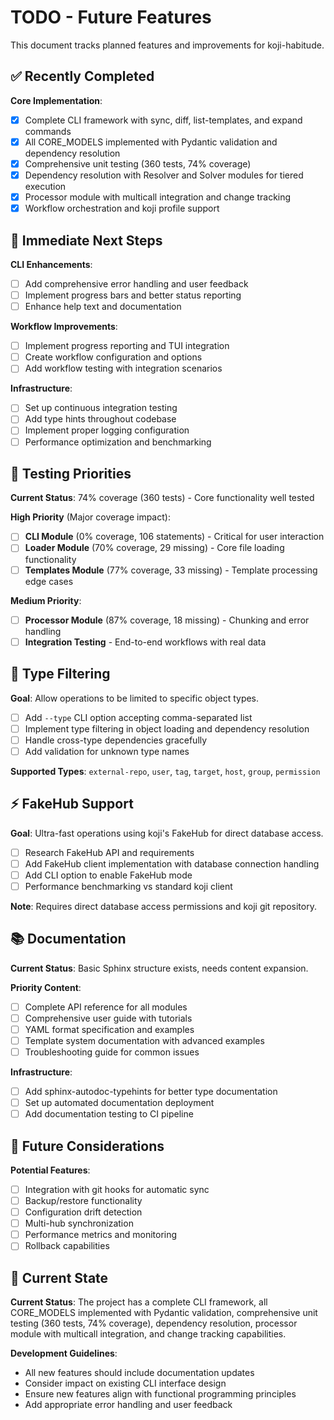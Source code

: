 # TODO - Future Features

This document tracks planned features and improvements for koji-habitude.

## ✅ Recently Completed

**Core Implementation**:
- [x] Complete CLI framework with sync, diff, list-templates, and expand commands
- [x] All CORE_MODELS implemented with Pydantic validation and dependency resolution
- [x] Comprehensive unit testing (360 tests, 74% coverage)
- [x] Dependency resolution with Resolver and Solver modules for tiered execution
- [x] Processor module with multicall integration and change tracking
- [x] Workflow orchestration and koji profile support

## 🚀 Immediate Next Steps

**CLI Enhancements**:
- [ ] Add comprehensive error handling and user feedback
- [ ] Implement progress bars and better status reporting
- [ ] Enhance help text and documentation

**Workflow Improvements**:
- [ ] Implement progress reporting and TUI integration
- [ ] Create workflow configuration and options
- [ ] Add workflow testing with integration scenarios

**Infrastructure**:
- [ ] Set up continuous integration testing
- [ ] Add type hints throughout codebase
- [ ] Implement proper logging configuration
- [ ] Performance optimization and benchmarking

## 🧪 Testing Priorities

**Current Status**: 74% coverage (360 tests) - Core functionality well tested

**High Priority** (Major coverage impact):
- [ ] **CLI Module** (0% coverage, 106 statements) - Critical for user interaction
- [ ] **Loader Module** (70% coverage, 29 missing) - Core file loading functionality
- [ ] **Templates Module** (77% coverage, 33 missing) - Template processing edge cases

**Medium Priority**:
- [ ] **Processor Module** (87% coverage, 18 missing) - Chunking and error handling
- [ ] **Integration Testing** - End-to-end workflows with real data

## 🎯 Type Filtering

**Goal**: Allow operations to be limited to specific object types.

- [ ] Add `--type` CLI option accepting comma-separated list
- [ ] Implement type filtering in object loading and dependency resolution
- [ ] Handle cross-type dependencies gracefully
- [ ] Add validation for unknown type names

**Supported Types**: `external-repo`, `user`, `tag`, `target`, `host`, `group`, `permission`

## ⚡ FakeHub Support

**Goal**: Ultra-fast operations using koji's FakeHub for direct database access.

- [ ] Research FakeHub API and requirements
- [ ] Add FakeHub client implementation with database connection handling
- [ ] Add CLI option to enable FakeHub mode
- [ ] Performance benchmarking vs standard koji client

**Note**: Requires direct database access permissions and koji git repository.

## 📚 Documentation

**Current Status**: Basic Sphinx structure exists, needs content expansion.

**Priority Content**:
- [ ] Complete API reference for all modules
- [ ] Comprehensive user guide with tutorials
- [ ] YAML format specification and examples
- [ ] Template system documentation with advanced examples
- [ ] Troubleshooting guide for common issues

**Infrastructure**:
- [ ] Add sphinx-autodoc-typehints for better type documentation
- [ ] Set up automated documentation deployment
- [ ] Add documentation testing to CI pipeline

## 🔮 Future Considerations

**Potential Features**:
- [ ] Integration with git hooks for automatic sync
- [ ] Backup/restore functionality
- [ ] Configuration drift detection
- [ ] Multi-hub synchronization
- [ ] Performance metrics and monitoring
- [ ] Rollback capabilities

## 📝 Current State

**Current Status**: The project has a complete CLI framework, all CORE_MODELS implemented with Pydantic validation, comprehensive unit testing (360 tests, 74% coverage), dependency resolution, processor module with multicall integration, and change tracking capabilities.

**Development Guidelines**:
- All new features should include documentation updates
- Consider impact on existing CLI interface design
- Ensure new features align with functional programming principles
- Add appropriate error handling and user feedback
